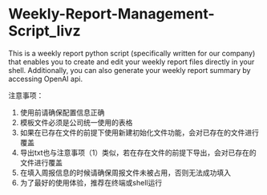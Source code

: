 # Weekly-Report-Management-Script_livz
This is a weekly report python script (specifically written for our company) that enables you to create and edit your weekly report files directly in your shell.
Additionally, you can also generate your weekly report summary by accessing OpenAI api.

注意事项：
1. 使用前请确保配置信息正确
2. 模板文件必须是公司统一使用的表格
4. 如果在已存在文件的前提下使用新建初始化文件功能，会对已存在的文件进行覆盖
5. 导出txt也与注意事项（1）类似，若在存在文件的前提下导出，会对已存在的文件进行覆盖
6. 在填入周报信息的时候请确保周报文件未被占用，否则无法成功填入
7. 为了最好的使用体验，推荐在终端或shell运行
